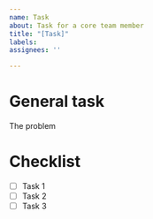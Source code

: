 ```yaml
---
name: Task
about: Task for a core team member
title: "[Task]"
labels: 
assignees: ''

---
```


# General task

The problem

# Checklist

- [ ] Task 1
- [ ] Task 2
- [ ] Task 3
